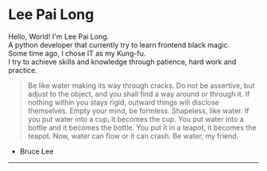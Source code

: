 <link rel="stylesheet" href="https://bit.ly/3P1Mgll">

# Lee Pai Long 

Hello, World! I'm Lee Pai Long.<br>
A python developer that currently try to learn frontend black magic.<br>
Some time ago, I chose IT as my Kung-fu.<br>
I try to achieve skills and knowledge through patience, hard work and practice.

> Be like water making its way through cracks. 
> Do not be assertive,
> but adjust to the object, and you shall find a way around or through it.
> If nothing within you stays rigid, outward things will disclose themselves.
> Empty your mind, be formless. Shapeless, like water.
> If you put water into a cup, it becomes the cup.
> You put water into a bottle and it becomes the bottle.
> You put it in a teapot, it becomes the teapot.
> Now, water can flow or it can crash. Be water, my friend.
- Bruce Lee

---

<i class="devicon-git-plain"></i>
<i class="devicon-docker-plain"></i>
<i class="devicon-vscode-plain"></i>
<i class="devicon-python-plain"></i>